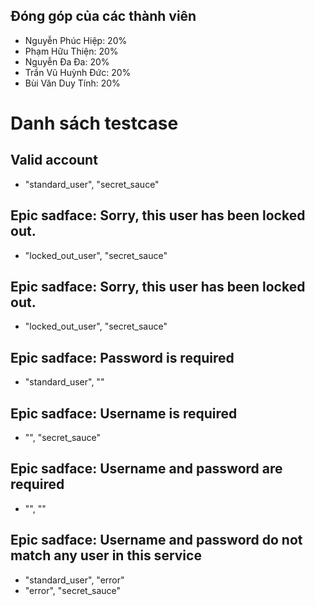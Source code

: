 ## Đóng góp của các thành viên
- Nguyễn Phúc Hiệp: 20%
- Phạm Hữu Thiện: 20%
- Nguyễn Đa Đa: 20%
- Trần Vũ Huỳnh Đức: 20%
- Bùi Văn Duy Tính: 20%

# Danh sách testcase

## Valid account
- "standard_user", "secret_sauce"

## Epic sadface: Sorry, this user has been locked out.
- "locked_out_user", "secret_sauce"
## Epic sadface: Sorry, this user has been locked out.
- "locked_out_user", "secret_sauce"

## Epic sadface: Password is required
- "standard_user", ""

## Epic sadface: Username is required
- "", "secret_sauce"

## Epic sadface: Username and password are required
- "", ""

## Epic sadface: Username and password do not match any user in this service
- "standard_user", "error"
- "error", "secret_sauce"